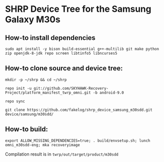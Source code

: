 # SHRP Device Tree for the Samsung Galaxy M30s

## How-to install dependencies
```
sudo apt install -y bison build-essential g++-multilib git make python zip openjdk-8-jdk repo screen libtinfo5 libncurses5
```

## How-to clone source and device tree:

```
mkdir -p ~/shrp && cd ~/shrp
```
```
repo init -u git://github.com/SKYHAWK-Recovery-Project/platform_manifest_twrp_omni.git -b android-9.0
```
```
repo sync
```
```
git clone https://github.com/fakelog/shrp_device_samsung_m30sdd.git device/samsung/m30sdd/
```
## How-to build:

```
export ALLOW_MISSING_DEPENDENCIES=true; . build/envsetup.sh; lunch omni_m30sdd-eng; mka recoveryimage
```
Сompilation result is in ```twrp/out/target/product/m30sdd```

